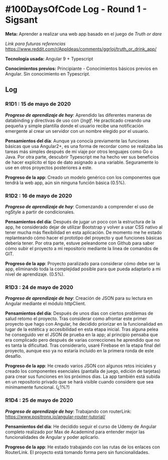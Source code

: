 # #100DaysOfCode Log - Round 1 - Sigsant

**Meta:** Aprender a realizar una web app basado en el juego de *Truth or dare*

*Link para futuras referencias* https://www.reddit.com/r/AppIdeas/comments/ggrloj/truth_or_drink_app/

**Tecnología usada:** Angular 9 + Typescript

**Conocimientos previos:** Principiante - Conocimientos básicos previos en Angular. Sin conocimiento en Typescript.


## Log

### R1D1 : 15 de mayo de 2020

***Progreso de aprendizaje de hoy***: Aprendido las diferentes maneras de databinding y directivas de uso con (*)ngIf*. He practicado creando una pequeña y simple plantilla donde el usuario recibe una notificación emergente al crear un servidor con un nombre elegido por el usuario. 

**Pensamientos del día**: Aunque ya conocía previamente las funciones básicas que usa Angular2+, es una forma de recordar como se realizaba las tareas más simples después de mi viaje por otros lenguajes como Go o Java.
Por otra parte, descubrir Typescript me ha hecho ver sus beneficios de hacer explícito el tipo de dato asignado a una variable. Seguramente lo use en otros proyectos posteriores a este.

**Progreso de la app**: Creado un modelo genérico con los componentes que tendrá la web app, aún sin ninguna función básica (0.5%).


### R1D2 : 16 de mayo de 2020

***Progreso de aprendizaje de hoy***: Comenzando a comprender el uso de ngStyle a partir de condicionales.

**Pensamientos del día**: Después de jugar un poco con la estructura de la app, he considerado dejar de utilizar Bootstrap y volver a usar CSS nativo al tener mucha más flexibilidad en esta aplicación. De momento me he estado replanteando cómo hacer el prototipo del proyecto y qué funciones básicas debería tener. 
Por otra parte, estuve peleandome con Github para saber cómo subir el proyecto a mi repositorio mediante la linea de comandos de GIT.

**Progreso de la app**: Proyecto paralizado para considerar cómo debe ser la app, eliminando toda la complejidad posible para que pueda adaptarlo a mi nivel de aprendizaje. (0.5%).


### R1D3 : 24 de mayo de 2020

***Progreso de aprendizaje de hoy***: Creación de JSON para su lectura en Angular mediante el módulo httpClient.

**Pensamientos del día**: Después de unos días con ciertos problemas de salud retomo el proyecto. Tras considerar como afrontar este primer proyecto que hago con Angular, he decidido priorizar en la funcionalidad en lugar de la estética y accesibilidad en esta etapa inicial. Tras alguna pelea he conseguido ver el JSON de prueba en la app; al principio pensaba que era complicado pero después de varias correcciones he aprendido que no es tanta la dificultad. Tras considerarlo, usaré Firebase en la etapa final del proyecto, aunque eso ya no estaría incluido en la primera ronda de este desafío.

**Progreso de la app**: He creado varios JSON con algunos retos iniciales y creado los componentes esenciales (pantalla de juego, edición de tarjetas) para crear sus funciones en los próximos dias. La app también está subida en un repositorio privado que se hará visible cuando considere que sea mínimamente funcional.  (¿1%?)


### R1D4 : 25 de mayo de 2020

***Progreso de aprendizaje de hoy***: Trabajando con routerLink: https://www.positronx.io/angular-router-tutorial/

**Pensamientos del día**: He decidido seguir el curso de Udemy de Angular completo realizado por Max de Academind para entender mejor las funcionalidades de Angular y poder aplicarlo.

**Progreso de la app**: He estado trabajando con las rutas de los enlaces con RouterLink. El proyecto está tomando forma pero sin funcionalidades.
